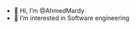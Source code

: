 - 👋 Hi, I’m @AhmedMardy
- 👀 I’m interested in Software engineering

<!---
AhmedMardy/AhmedMardy is a ✨ special ✨ repository because its `README.md` (this file) appears on your GitHub profile.
You can click the Preview link to take a look at your changes.
--->
